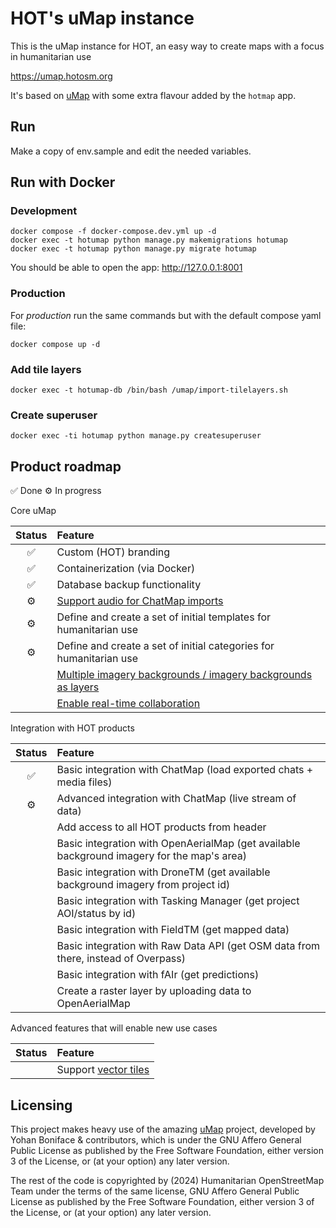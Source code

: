 # HOT's uMap instance

This is the uMap instance for HOT, an easy way to create maps
with a focus in humanitarian use

https://umap.hotosm.org

It's based on [uMap](https://github.com/umap-project/umap/)
with some extra flavour added by the `hotmap` app.

## Run

Make a copy of env.sample and edit the needed variables.

## Run with Docker

### Development

```
docker compose -f docker-compose.dev.yml up -d
docker exec -t hotumap python manage.py makemigrations hotumap
docker exec -t hotumap python manage.py migrate hotumap
```

You should be able to open the app:
http://127.0.0.1:8001

### Production

For *production* run the same commands but with the default compose yaml file:

```
docker compose up -d
```

### Add tile layers

```
docker exec -t hotumap-db /bin/bash /umap/import-tilelayers.sh
```

### Create superuser

```
docker exec -ti hotumap python manage.py createsuperuser
```

## Product roadmap

✅ Done
⚙️ In progress

Core uMap

<!-- prettier-ignore-start -->
| Status | Feature |
|:--:| :-- |
|✅| Custom (HOT) branding |
|✅| Containerization (via Docker) |
|✅| Database backup functionality |
|⚙️| [Support audio for ChatMap imports](https://github.com/hotosm/umap/issues/6)
|⚙️| Define and create a set of initial templates for humanitarian use |
|⚙️| Define and create a set of initial categories for humanitarian use |
| | [Multiple imagery backgrounds / imagery backgrounds as layers](https://github.com/hotosm/umap/issues/5) |
| | [Enable real-time collaboration](https://github.com/hotosm/chatmap/issues/1) |

Integration with HOT products

<!-- prettier-ignore-start -->
| Status | Feature |
|:--:| :-- |
|✅| Basic integration with ChatMap (load exported chats + media files) |
|⚙️| Advanced integration with ChatMap (live stream of data) |
| | Add access to all HOT products from header |
| | Basic integration with OpenAerialMap (get available background imagery for the map's area) |
| | Basic integration with DroneTM (get available background imagery from project id) |
| | Basic integration with Tasking Manager (get project AOI/status by id) |
| | Basic integration with FieldTM (get mapped data) |
| | Basic integration with Raw Data API (get OSM data from there, instead of Overpass) |
| | Basic integration with fAIr (get predictions) |
| | Create a raster layer by uploading data to OpenAerialMap |

Advanced features that will enable new use cases

<!-- prettier-ignore-start -->
| Status | Feature |
|:--:| :-- |
| | Support [vector tiles](https://github.com/umap-project/umap/issues/1634)


## Licensing

This project makes heavy use of the amazing [uMap](https://github.com/umap-project/umap) project, developed by Yohan Boniface & contributors, which is under the GNU Affero General Public License as published by the Free Software Foundation, either version 3 of the License, or (at your option) any later version.

The rest of the code is copyrighted by (2024) Humanitarian OpenStreetMap Team under the terms of the same license, GNU Affero General Public License as published by the Free Software Foundation, either version 3 of the License, or (at your option) any later version.


